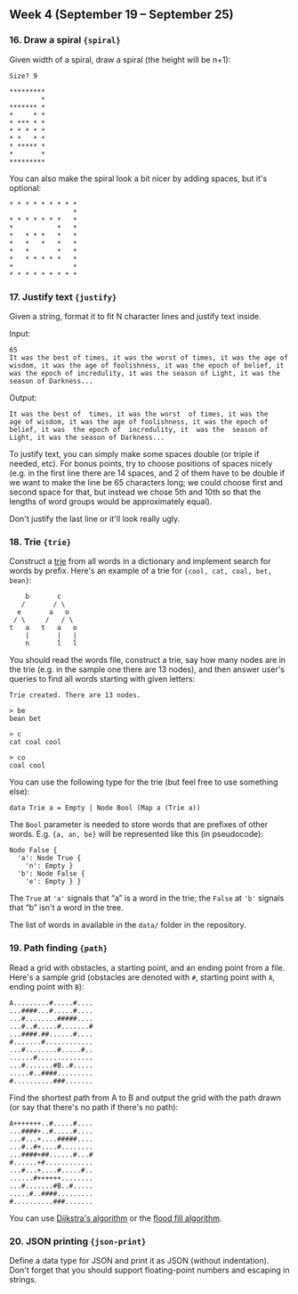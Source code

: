 ## Week 4 (September 19 – September 25)

### 16. Draw a spiral `{spiral}`

Given width of a spiral, draw a spiral (the height will be n+1):

```
Size? 9

*********
        *
******* *
*     * *
* *** * *
* * * * *
* *   * *
* ***** *
*       *
*********
```

You can also make the spiral look a bit nicer by adding spaces, but it's optional:

```
* * * * * * * * *
                *
* * * * * * *   *
*           *   *
*   * * *   *   *
*   *   *   *   *
*   *       *   *
*   * * * * *   *
*               *
* * * * * * * * *
```

### 17. Justify text `{justify}`

Given a string, format it to fit N character lines and justify text inside.

Input:

```
65
It was the best of times, it was the worst of times, it was the age of wisdom, it was the age of foolishness, it was the epoch of belief, it was the epoch of incredulity, it was the season of Light, it was the season of Darkness...
```

Output:

```
It was the best of  times, it was the worst  of times, it was the
age of wisdom, it was the age of foolishness, it was the epoch of
belief, it was  the epoch of  incredulity, it  was the  season of
Light, it was the season of Darkness...
```

To justify text, you can simply make some spaces double (or triple if needed, etc). For bonus points, try to choose positions of spaces nicely (e.g. in the first line there are 14 spaces, and 2 of them have to be double if we want to make the line be 65 characters long; we could choose first and second space for that, but instead we chose 5th and 10th so that the lengths of word groups would be approximately equal).

Don't justify the last line or it'll look really ugly.

### 18. Trie `{trie}`

Construct a [trie](https://en.wikipedia.org/wiki/Trie) from all words in a dictionary and implement search for words by prefix. Here's an example of a trie for `{cool, cat, coal, bet, bean}`:

```
    b       c
   /       / \
  e       a   o
 / \     /   / \
t   a   t   a   o
    |       |   |
    n       l   l
```

You should read the words file, construct a trie, say how many nodes are in the trie (e.g. in the sample one there are 13 nodes), and then answer user's queries to find all words starting with given letters:

```
Trie created. There are 13 nodes.

> be
bean bet

> c
cat coal cool

> co
coal cool
```

You can use the following type for the trie (but feel free to use something else):

```
data Trie a = Empty | Node Bool (Map a (Trie a))
```

The `Bool` parameter is needed to store words that are prefixes of other words. E.g. `{a, an, be}` will be represented like this (in pseudocode):

```
Node False {
  'a': Node True {
    'n': Empty }
  'b': Node False {
    'e': Empty } }
```

The `True` at `'a'` signals that “a” is a word in the trie; the `False` at `'b'` signals that “b” isn't a word in the tree.

The list of words in available in the `data/` folder in the repository.

### 19. Path finding `{path}`

Read a grid with obstacles, a starting point, and an ending point from a file. Here's a sample grid (obstacles are denoted with `#`, starting point with `A`, ending point with `B`):

```
A.........#.....#....
...####...#.....#....
...#........#####....
...#..#.....#.......#
...####.##......#....
#.......#............
...#........#.....#..
......#..............
...#.......#B..#.....
.....#..####.........
#..........###.......
```

Find the shortest path from A to B and output the grid with the path drawn (or say that there's no path if there's no path):

```
A+++++++..#.....#....
...####+..#.....#....
...#...+....#####....
...#..#+....#........
...####+##......#...#
#......+#............
...#...+....#.....#..
......#++++++........
...#.......#B..#.....
.....#..####.........
#..........###.......
```

You can use [Dijkstra's algorithm](https://en.wikipedia.org/wiki/Dijkstra%27s_algorithm) or the [flood fill algorithm](https://en.wikipedia.org/wiki/Flood_fill).

### 20. JSON printing `{json-print}`

Define a data type for JSON and print it as JSON (without indentation). Don't forget that you should support floating-point numbers and escaping in strings.
